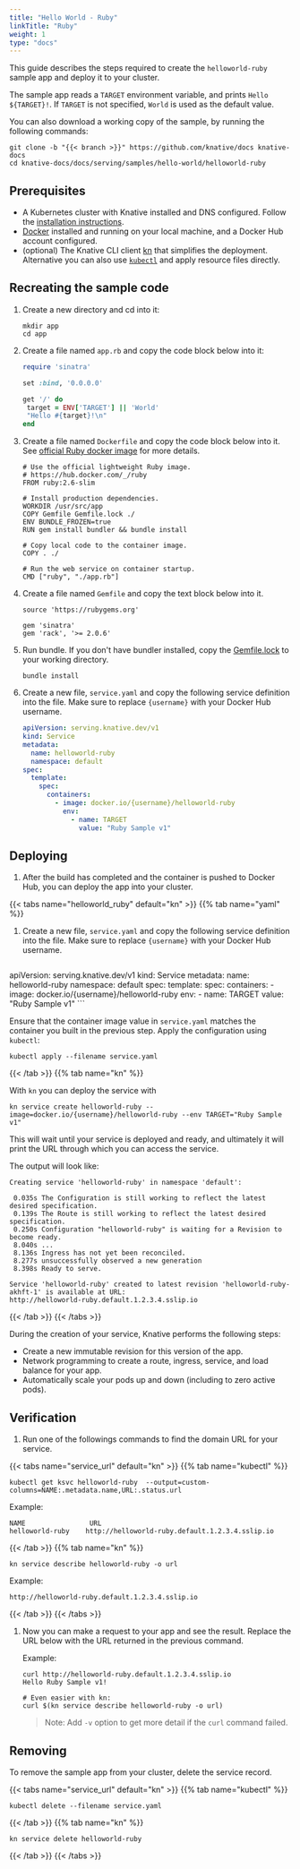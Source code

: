 ```yaml
---
title: "Hello World - Ruby"
linkTitle: "Ruby"
weight: 1
type: "docs"
---
```


This guide describes the steps required to create the `helloworld-ruby` sample app and deploy it to your cluster.

The sample app reads a `TARGET` environment variable, and prints `Hello ${TARGET}!`.
If `TARGET` is not specified, `World` is used as the default value.

You can also download a working copy of the sample, by running the
following commands:

```shell
git clone -b "{{< branch >}}" https://github.com/knative/docs knative-docs
cd knative-docs/docs/serving/samples/hello-world/helloworld-ruby
```

## Prerequisites

- A Kubernetes cluster with Knative installed and DNS configured. Follow the
  [installation instructions](../../../../install/).
- [Docker](https://www.docker.com) installed and running on your local machine,
  and a Docker Hub account configured.
- (optional) The Knative CLI client [kn](https://github.com/knative/client/releases) that simplifies the deployment. Alternative you can also use [`kubectl`](https://kubernetes.io/docs/tasks/tools/install-kubectl/) and apply resource files directly.

## Recreating the sample code

1. Create a new directory and cd into it:

   ```shell
   mkdir app
   cd app
   ```

1. Create a file named `app.rb` and copy the code block below into it:

   ```ruby
   require 'sinatra'

   set :bind, '0.0.0.0'

   get '/' do
    target = ENV['TARGET'] || 'World'
    "Hello #{target}!\n"
   end
   ```

1. Create a file named `Dockerfile` and copy the code block below into it. See
   [official Ruby docker image](https://hub.docker.com/_/ruby/) for more
   details.

   ```docker
   # Use the official lightweight Ruby image.
   # https://hub.docker.com/_/ruby
   FROM ruby:2.6-slim

   # Install production dependencies.
   WORKDIR /usr/src/app
   COPY Gemfile Gemfile.lock ./
   ENV BUNDLE_FROZEN=true
   RUN gem install bundler && bundle install

   # Copy local code to the container image.
   COPY . ./

   # Run the web service on container startup.
   CMD ["ruby", "./app.rb"]
   ```

1. Create a file named `Gemfile` and copy the text block below into it.

   ```gem
   source 'https://rubygems.org'

   gem 'sinatra'
   gem 'rack', '>= 2.0.6'
   ```

1. Run bundle. If you don't have bundler installed, copy the
   [Gemfile.lock](./Gemfile.lock) to your working directory.

   ```shell
   bundle install
   ```

1. Create a new file, `service.yaml` and copy the following service definition
   into the file. Make sure to replace `{username}` with your Docker Hub
   username.

   ```yaml
   apiVersion: serving.knative.dev/v1
   kind: Service
   metadata:
     name: helloworld-ruby
     namespace: default
   spec:
     template:
       spec:
         containers:
           - image: docker.io/{username}/helloworld-ruby
             env:
               - name: TARGET
                 value: "Ruby Sample v1"
   ```

## Deploying

1. After the build has completed and the container is pushed to Docker Hub, you
   can deploy the app into your cluster.

{{< tabs name="helloworld_ruby" default="kn" >}}
{{% tab name="yaml" %}}

   1. Create a new file, `service.yaml` and copy the following service definition
      into the file. Make sure to replace `{username}` with your Docker Hub
      username.

      ```yaml
   apiVersion: serving.knative.dev/v1
   kind: Service
   metadata:
     name: helloworld-ruby
     namespace: default
   spec:
     template:
       spec:
         containers:
           - image: docker.io/{username}/helloworld-ruby
             env:
               - name: TARGET
                 value: "Ruby Sample v1"
      ```

   Ensure that the container image value
   in `service.yaml` matches the container you built in the previous step. Apply
   the configuration using `kubectl`:

   ```shell
   kubectl apply --filename service.yaml
   ```

   {{< /tab >}}
   {{% tab name="kn" %}}

   With `kn` you can deploy the service with

   ```shell
   kn service create helloworld-ruby --image=docker.io/{username}/helloworld-ruby --env TARGET="Ruby Sample v1"
   ```

   This will wait until your service is deployed and ready, and ultimately it will print the URL through which you can access the service.

   The output will look like:

   ```
   Creating service 'helloworld-ruby' in namespace 'default':

    0.035s The Configuration is still working to reflect the latest desired specification.
    0.139s The Route is still working to reflect the latest desired specification.
    0.250s Configuration "helloworld-ruby" is waiting for a Revision to become ready.
    8.040s ...
    8.136s Ingress has not yet been reconciled.
    8.277s unsuccessfully observed a new generation
    8.398s Ready to serve.

  Service 'helloworld-ruby' created to latest revision 'helloworld-ruby-akhft-1' is available at URL:
  http://helloworld-ruby.default.1.2.3.4.sslip.io
  ```

{{< /tab >}}
{{< /tabs >}}

   During the creation of your service, Knative performs the following steps:

   - Create a new immutable revision for this version of the app.
   - Network programming to create a route, ingress, service, and load balance
     for your app.
   - Automatically scale your pods up and down (including to zero active pods).

## Verification

1. Run one of the followings commands to find the domain URL for your service.

{{< tabs name="service_url" default="kn" >}}
{{% tab name="kubectl" %}}
   ```shell
   kubectl get ksvc helloworld-ruby  --output=custom-columns=NAME:.metadata.name,URL:.status.url
   ```

   Example:

   ```shell
   NAME                URL
   helloworld-ruby    http://helloworld-ruby.default.1.2.3.4.sslip.io
   ```

{{< /tab >}}
{{% tab name="kn" %}}

   ```shell
   kn service describe helloworld-ruby -o url
   ```

   Example:

   ```shell
   http://helloworld-ruby.default.1.2.3.4.sslip.io
   ```
   {{< /tab >}}
   {{< /tabs >}}

1. Now you can make a request to your app and see the result. Replace
   the URL below with the URL returned in the previous command.

   Example:

   ```shell
   curl http://helloworld-ruby.default.1.2.3.4.sslip.io
   Hello Ruby Sample v1!

   # Even easier with kn:
   curl $(kn service describe helloworld-ruby -o url)
   ```

   > Note: Add `-v` option to get more detail if the `curl` command failed.

## Removing

To remove the sample app from your cluster, delete the service record.

{{< tabs name="service_url" default="kn" >}}
{{% tab name="kubectl" %}}

  ```shell
  kubectl delete --filename service.yaml
  ```
{{< /tab >}}
{{% tab name="kn" %}}

  ```shell
  kn service delete helloworld-ruby
  ```

{{< /tab >}}
{{< /tabs >}}
